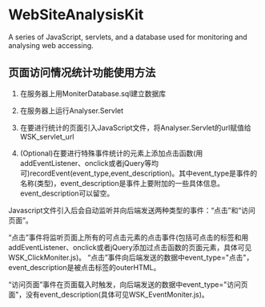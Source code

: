 # WebSiteAnalysisKit
A series of JavaScript, servlets, and a database used for monitoring and analysing web accessing.

## 页面访问情况统计功能使用方法

1. 在服务器上用MoniterDatabase.sql建立数据库

2. 在服务器上运行Analyser.Servlet

3. 在要进行统计的页面引入JavaScript文件，将Analyser.Servlet的url赋值给WSK_servlet_url

4. (Optional)在要进行特殊事件统计的元素上添加点击函数(用addEventListener、onclick或者jQuery等均可)recordEvent(event_type,event_description)。其中event_type是事件的名称(类型)，event_description是事件上要附加的一些具体信息。
event_description可以留空。

Javascript文件引入后会自动监听并向后端发送两种类型的事件：“点击”和“访问页面”。

“点击”事件将监听页面上所有的可点击元素的点击事件(包括可点击的标签和用addEventListener、onclick或者jQuery添加过点击函数的页面元素，具体可见WSK_ClickMoniter.js)。
“点击”事件向后端发送的数据中event_type="点击"，event_description是被点击标签的outerHTML。

“访问页面”事件在页面载入时触发，向后端发送的数据中event_type="访问页面"，没有event_description(具体可见WSK_EventMoniter.js)。
